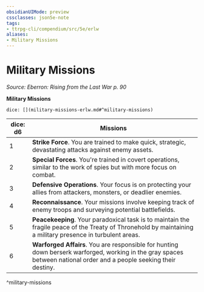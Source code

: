 ```yaml
---
obsidianUIMode: preview
cssclasses: json5e-note
tags:
- ttrpg-cli/compendium/src/5e/erlw
aliases:
- Military Missions
---
```

# Military Missions
*Source: Eberron: Rising from the Last War p. 90* 

**Military Missions**

`dice: [](military-missions-erlw.md#^military-missions)`

| dice: d6 | Missions |
|----------|----------|
| 1 | **Strike Force**. You are trained to make quick, strategic, devastating attacks against enemy assets. |
| 2 | **Special Forces**. You're trained in covert operations, similar to the work of spies but with more focus on combat. |
| 3 | **Defensive Operations**. Your focus is on protecting your allies from attackers, monsters, or deadlier enemies. |
| 4 | **Reconnaissance**. Your missions involve keeping track of enemy troops and surveying potential battlefields. |
| 5 | **Peacekeeping**. Your paradoxical task is to maintain the fragile peace of the Treaty of Thronehold by maintaining a military presence in turbulent areas. |
| 6 | **Warforged Affairs**. You are responsible for hunting down berserk warforged, working in the gray spaces between national order and a people seeking their destiny. |
^military-missions